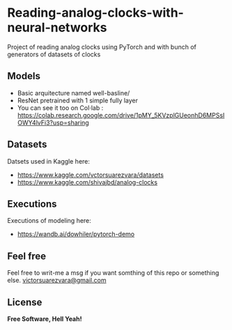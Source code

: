 # Reading-analog-clocks-with-neural-networks
Project of reading analog clocks using PyTorch and with bunch of generators of datasets of clocks

## Models
- Basic arquitecture named well-basline/
- ResNet pretrained with 1 simple fully layer
- You can see it too on Col·lab : https://colab.research.google.com/drive/1pMY_5KVzplGUeonhD6MPSsIOWY4lvFi3?usp=sharing
  
## Datasets
Datsets used in Kaggle here:
- https://www.kaggle.com/vctorsuarezvara/datasets
- https://www.kaggle.com/shivajbd/analog-clocks
    
## Executions
Executions of modeling here:
- https://wandb.ai/dowhiler/pytorch-demo

    
## Feel free
Feel free to writ-me a msg if you want somthing of this repo or something else.
victorsuarezvara@gmail.com

## License

**Free Software, Hell Yeah!**
